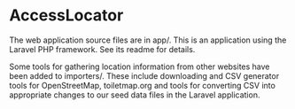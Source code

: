 # AccessLocator

The web application source files are in app/.  This is an application using the Laravel PHP framework.  See its readme for details.

Some tools for gathering location information from other websites have been added to importers/.  These include downloading and CSV generator tools for OpenStreetMap, toiletmap.org and tools for converting CSV into appropriate changes to our seed data files in the Laravel application.
